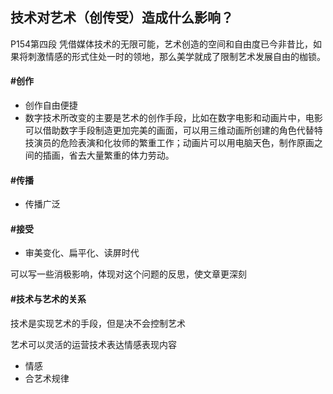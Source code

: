 ##	技术对艺术（创传受）造成什么影响？

P154第四段	凭借媒体技术的无限可能，艺术创造的空间和自由度已今非昔比，如果将刺激情感的形式住处一时的领地，那么美学就成了限制艺术发展自由的枷锁。

####	#创作

+ 创作自由便捷
+ 数字技术所改变的主要是艺术的创作手段，比如在数字电影和动画片中，电影可以借助数字手段制造更加完美的画面，可以用三维动画所创建的角色代替特技演员的危险表演和化妆师的繁重工作；动画片可以用电脑天色，制作原画之间的插画，省去大量繁重的体力劳动。

#### #传播

+ 传播广泛

#### #接受

+ 审美变化、扁平化、读屏时代

可以写一些消极影响，体现对这个问题的反思，使文章更深刻

####	#技术与艺术的关系

技术是实现艺术的手段，但是决不会控制艺术

艺术可以灵活的运营技术表达情感表现内容

+ 情感
+ 合艺术规律


